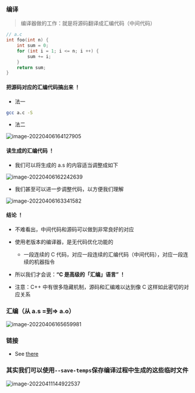 ### 编译

> 编译器做的工作：就是将源码翻译成汇编代码（中间代码）

```c
// a.c
int foo(int n) {
	int sum = 0;
	for (int i = 1; i <= n; i ++) {
		sum += i;
	}
	return sum;
}
```

#### 把源码对应的汇编代码搞出来 ！

- 法一

```bash
gcc a.c -S
```

- 法二

![image-20220406164127905](https://aliyun-oss-lpj.oss-cn-qingdao.aliyuncs.com/images/by-picgo/image-20220406164127905.png)

#### 读生成的汇编代码 ！

- 我们可以将生成的 a.s 的内容适当调整成如下

![image-20220406162242639](https://aliyun-oss-lpj.oss-cn-qingdao.aliyuncs.com/images/by-picgo/image-20220406162242639.png)

- 我们甚至可以进一步调整代码，以方便我们理解

![image-20220406163341582](https://aliyun-oss-lpj.oss-cn-qingdao.aliyuncs.com/images/by-picgo/image-20220406163341582.png)

#### 结论 ！

- 不难看出，中间代码和源码可以做到非常良好的对应

- 使用老版本的编译器，是无代码优化功能的

	- 一段连续的 C 代码，对应一段连续的汇编代码（中间代码），对应一段连续的机器指令

- 所以我们才会说：**“C 是高级的「汇编」语言” ！**

- 注意：C++ 中有很多隐藏机制，源码和汇编难以达到像 C 这样如此密切的对应关系

### 汇编（从 a.s =到=> a.o）

![image-20220406165659981](https://aliyun-oss-lpj.oss-cn-qingdao.aliyuncs.com/images/by-picgo/image-20220406165659981.png)

### 链接

- See [there](https://liupj.top/dev-c-on-linux/#/docs/1?id=%e9%93%be%e6%8e%a5%ef%bc%88link%ef%bc%89)

### 其实我们可以使用`--save-temps`保存编译过程中生成的这些临时文件

![image-20220411144922537](https://aliyun-oss-lpj.oss-cn-qingdao.aliyuncs.com/images/by-picgo/image-20220411144922537.png)
